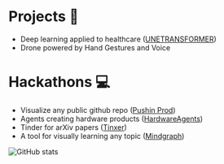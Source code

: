 # Projects 📌
- Deep learning applied to healthcare ([UNETRANSFORMER](https://github.com/FagerholmEmil/UNETRANSFORMER))
- Drone powered by Hand Gestures and Voice

# Hackathons 💻

- Visualize any public github repo ([Pushin Prod](https://github.com/FagerholmEmil/pushinprod))
- Agents creating hardware products ([HardwareAgents](https://github.com/FagerholmEmil/HardwareAgents))
- Tinder for arXiv papers ([Tinxer](https://github.com/FagerholmEmil/tinxer))
- A tool for visually learning any topic ([Mindgraph](https://github.com/FOLLGAD/mindgraph-hackathon))

![GitHub stats](https://github-readme-stats.vercel.app/api?username=fagerholmemil&count_private=true&show_icons=true&theme=react&rank_icon=percentile)
